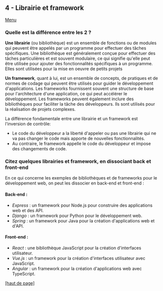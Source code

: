 ## 4 - Librairie et framework
[Menu](menu.md)

### Quelle est la différence entre les 2 ?

**Une librairie** (ou bibliothèque) est un ensemble de fonctions ou de modules qui peuvent être appelés par un programme pour effectuer des tâches spécifiques. Une bibliothèque est généralement conçue pour effectuer des tâches particulières et est souvent modulaire, ce qui signifie qu'elle peut être utilisée pour ajouter des fonctionnalités spécifiques à un programme. Elles sont utilisées pour la mise en oeuvre de petits projets

**Un framework**, quant à lui, est un ensemble de concepts, de pratiques et de normes de codage qui peuvent être utilisés pour guider le développement d'applications. Les frameworks fournissent souvent une structure de base pour l'architecture d'une application, ce qui peut accélérer le développement. Les frameworks peuvent également inclure des bibliothèques pour faciliter la tâche des développeurs. Ils sont utilisés pour la réalisation de projets complexes.  

La différence fondamentale entre une librairie et un framework est l'inversion de contrôle:
- Le code du développeur a la liberté d'appeler ou pas une librairie qui ne va pas changer le code mais apporte de nouvelles fonctionnalités.
- Au contraire, le framework appelle le code du développeur et impose des changements de code.

### Citez quelques librairies et framework, en dissociant back et front-end

En ce qui concerne les exemples de bibliothèques et de frameworks pour le développement web, on peut les dissocier en back-end et front-end :

#### Back-end :

- *Express* : un framework pour Node.js pour construire des applications web et des API.
- *Django* : un framework pour Python pour le développement web.
- *Spring* : un framework pour Java pour la création d'applications web et d'API.

#### Front-end :

- *React* : une bibliothèque JavaScript pour la création d'interfaces utilisateur.
- *Vue.js* : un framework pour la création d'interfaces utilisateur avec JavaScript.
- *Angular* : un framework pour la création d'applications web avec TypeScript.

[[haut de page]](#4---librairie-et-framework)